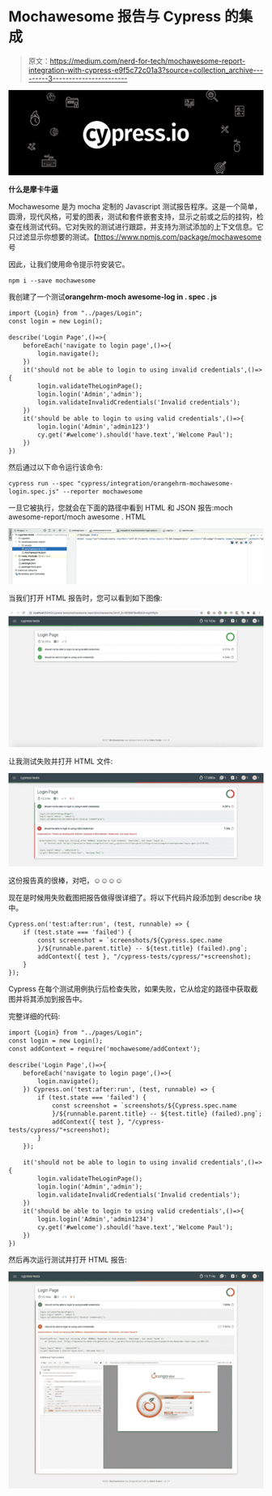 # Mochawesome 报告与 Cypress 的集成

> 原文：<https://medium.com/nerd-for-tech/mochawesome-report-integration-with-cypress-e9f5c72c01a3?source=collection_archive---------3----------------------->

![](img/8a9c2c757644bc58e90e7f1a400cdfa8.png)

**什么是摩卡牛逼**

Mochawesome 是为 mocha 定制的 Javascript 测试报告程序。这是一个简单，圆滑，现代风格，可爱的图表，测试和套件嵌套支持，显示之前或之后的挂钩，检查在线测试代码。它对失败的测试进行跟踪，并支持为测试添加的上下文信息。它只过滤显示你想要的测试。【https://www.npmjs.com/package/mochawesome 号

因此，让我们使用命令提示符安装它。

```
npm i --save mochawesome
```

我创建了一个测试**orangehrm-moch awesome-log in . spec . js**

```
import {Login} from "../pages/Login";
const login = new Login();

describe('Login Page',()=>{
    beforeEach('navigate to login page',()=>{
        login.navigate();
    })
    it('should not be able to login to using invalid credentials',()=>{
        login.validateTheLoginPage();
        login.login('Admin','admin');
        login.validateInvalidCredentials('Invalid credentials');
    })
    it('should be able to login to using valid credentials',()=>{
        login.login('Admin','admin123')
        cy.get('#welcome').should('have.text','Welcome Paul');
    })
})
```

然后通过以下命令运行该命令:

```
cypress run --spec "cypress/integration/orangehrm-mochawesome-login.spec.js" --reporter mochawesome
```

一旦它被执行，您就会在下面的路径中看到 HTML 和 JSON 报告:moch awesome-report/moch awesome . HTML

![](img/9948b32dc382c451a4a65dd95d4984d2.png)

当我们打开 HTML 报告时，您可以看到如下图像:

![](img/08feb0b3d1d5e931a1ea0e1e0255c35e.png)

让我测试失败并打开 HTML 文件:

![](img/e4c5863225340f72e17cd6bc28116214.png)

这份报告真的很棒，对吧，☺☺☺☺

现在是时候用失败截图把报告做得很详细了。将以下代码片段添加到 describe 块中。

```
Cypress.on('test:after:run', (test, runnable) => {
    if (test.state === 'failed') {
        const screenshot = `screenshots/${Cypress.spec.name
        }/${runnable.parent.title} -- ${test.title} (failed).png`;
        addContext({ test }, "/cypress-tests/cypress/"+screenshot);
    }
});
```

Cypress 在每个测试用例执行后检查失败，如果失败，它从给定的路径中获取截图并将其添加到报告中。

完整详细的代码:

```
import {Login} from "../pages/Login";
const login = new Login();
const addContext = require('mochawesome/addContext');

describe('Login Page',()=>{
    beforeEach('navigate to login page',()=>{
        login.navigate();
    }) Cypress.on('test:after:run', (test, runnable) => {
        if (test.state === 'failed') {
            const screenshot = `screenshots/${Cypress.spec.name
            }/${runnable.parent.title} -- ${test.title} (failed).png`;
            addContext({ test }, "/cypress-tests/cypress/"+screenshot);
        }
    });

    it('should not be able to login to using invalid credentials',()=>{
        login.validateTheLoginPage();
        login.login('Admin','admin');
        login.validateInvalidCredentials('Invalid credentials');
    })
    it('should be able to login to using valid credentials',()=>{
        login.login('Admin','admin1234')
        cy.get('#welcome').should('have.text','Welcome Paul');
    })
})
```

然后再次运行测试并打开 HTML 报告:

![](img/2dd4ceac3fcacd5ad79b14d916d642f9.png)